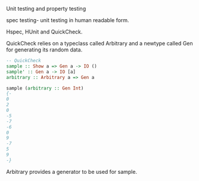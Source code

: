 
Unit testing and property testing

spec testing- unit testing in human readable form.

Hspec, HUnit and QuickCheck.

QuickCheck relies on a typeclass called Arbitrary and a newtype
called Gen for generating its random data.

```hs
-- QuickCheck
sample :: Show a => Gen a -> IO ()
sample' :: Gen a -> IO [a]
arbitrary :: Arbitrary a => Gen a
```

```hs
sample (arbitrary :: Gen Int)
{-
0
2
0
-5
-7
-6
0
9
-7
5
9
-}
```
Arbitrary provides a generator to be used for sample.